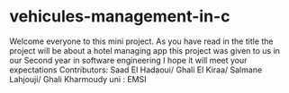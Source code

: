 # vehicules-management-in-c
Welcome everyone to this mini project.
As you have read in the title the project will be about a hotel managing app
this project was given to us in our Second year in software engineering
I hope it will meet your expectations
Contributors: Saad El Hadaoui/ Ghali El Kiraa/ Salmane Lahjouji/ Ghali Kharmoudy
uni : EMSI
